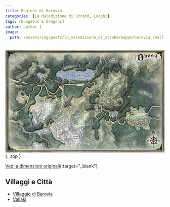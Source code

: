```yaml
---
title: Regione di Barovia
categories: [La Maledizione di Strahd, Luoghi]
tags: [Dungeons & Dragons]
author: author-1
image:
  path: /assets/img/posts/la_maledizione_di_strahd/mappe/barovia_small.jpg
---
```


![Desktop View](/assets/img/posts/la_maledizione_di_strahd/mappe/barovia_small.jpg){: .top }


[Vedi a dimensioni originali](/assets/img/posts/la_maledizione_di_strahd/mappe/barovia.jpg){:target="_blank"}

## Villaggi e Città
- [Villaggio di Barovia](/posts/villaggio_barovia)
- [Vallaki](/posts/vallaki)